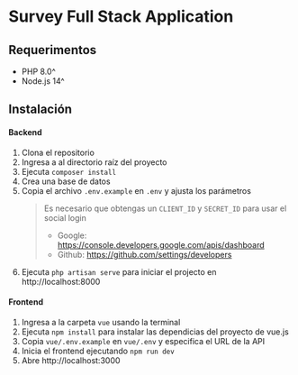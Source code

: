 # Survey Full Stack Application

## Requerimentos
* PHP 8.0^
* Node.js 14^

## Instalación

#### Backend
1. Clona el repositorio
2. Ingresa a al directorio raíz del proyecto
3. Ejecuta `composer install`
4. Crea una base de datos
5. Copia el archivo `.env.example` en `.env` y ajusta los parámetros
    > Es necesario que obtengas un `CLIENT_ID` y `SECRET_ID` para usar el social login
    > * Google: https://console.developers.google.com/apis/dashboard
    > * Github: https://github.com/settings/developers
6. Ejecuta `php artisan serve` para iniciar el projecto en http://localhost:8000

#### Frontend
1. Ingresa a la carpeta `vue` usando la terminal
2. Ejecuta `npm install` para instalar las dependicias del proyecto de vue.js
3. Copia `vue/.env.example` en `vue/.env` y especifica el URL de la API
4. Inicia el frontend ejecutando `npm run dev`
5. Abre http://localhost:3000

